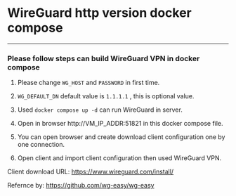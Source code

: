 # WireGuard http version docker compose
---
### Please follow steps can build WireGuard VPN in docker compose

1. Please change `WG_HOST` and `PASSWORD` in first time.

2. `WG_DEFAULT_DN` default value is `1.1.1.1` , this is optional value.

3. Used `docker compose up -d` can run WireGuard in server.

4. Open in browser http://VM_IP_ADDR:51821 in this docker compose file.

5. You can open browser and create download client configuration one by one connection.

6. Open client and import client configuration then used WireGuard VPN.

Client download URL: https://www.wireguard.com/install/

Refernce by: https://github.com/wg-easy/wg-easy